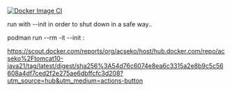 [![Docker Image CI](https://github.com/acseko/tomcat/actions/workflows/docker-image.yml/badge.svg)](https://github.com/acseko/tomcat/actions/workflows/docker-image.yml)

run with --init in order to shut down in a safe way..

podman run --rm -it --init <image>:<tag> 

https://scout.docker.com/reports/org/acseko/host/hub.docker.com/repo/acseko%2Ftomcat10-java21/tag/latest/digest/sha256%3A54d76c6074e8ea6c3315a2e8b9c5c56608a4df7ced2f2e275ae6dbffcfc3d208?utm_source=hub&utm_medium=actions-button